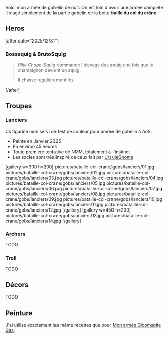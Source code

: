 
Voici mon armée de gobelin de nuit. 
On est loin d'avoir une armée complete il s'agit simplement de la partie gobelin de la boite **baille du col du crâne**.

## Heros

[after date="2025/12/31"]
### Bosssquig & BrutoSquig

>_Rikk Chope-Squig_ commande l'elevage des squig une fois que le champignon devient un squig. 
>
>Il chasse regulierement les 

[/after]
## Troupes

### Lanciers 

Cs figurine mon servi de test de couleur pour amrée de gobelin à AoS.

* Peinte en Janvier 2025
* En environ 45 heures
* Toute premiere tentative de NMM, totalement à l'instinct
* Les socles sont très inspiré de ceux fait par [UrsuleGnome](https://www.twitch.tv/ursulegnome)

[gallery w=300 h=200]
pictures/bataille-col-crane/gobs/lanciers/01.jpg
pictures/bataille-col-crane/gobs/lanciers/02.jpg
pictures/bataille-col-crane/gobs/lanciers/03.jpg
pictures/bataille-col-crane/gobs/lanciers/04.jpg
pictures/bataille-col-crane/gobs/lanciers/05.jpg
pictures/bataille-col-crane/gobs/lanciers/06.jpg
pictures/bataille-col-crane/gobs/lanciers/07.jpg
pictures/bataille-col-crane/gobs/lanciers/08.jpg
pictures/bataille-col-crane/gobs/lanciers/09.jpg
pictures/bataille-col-crane/gobs/lanciers/10.jpg
pictures/bataille-col-crane/gobs/lanciers/11.jpg
pictures/bataille-col-crane/gobs/lanciers/12.jpg
[/gallery]
[gallery w=450 h=200]
pictures/bataille-col-crane/gobs/lanciers/13.jpg
pictures/bataille-col-crane/gobs/lanciers/14.jpg
[/gallery]

### Archers

TODO

### Troll

TODO

## Décors

TODO

## Peinture

J'ai utilisé exactement les même recettes que pour [Mon armée Gloomspite Gitz](2025/armee-gloomspite-gitz.html).
